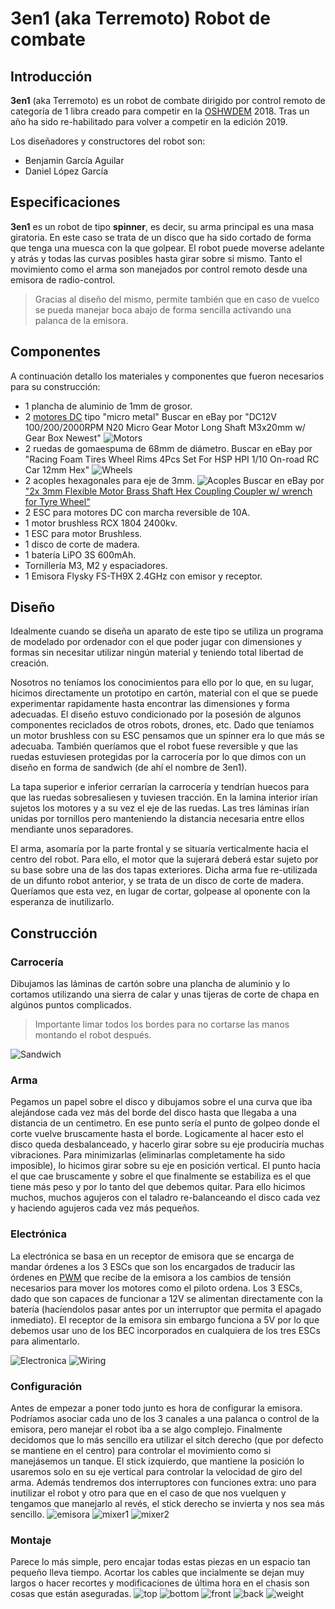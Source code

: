# 3en1 (aka Terremoto) Robot de combate

## Introducción
**3en1** (aka Terremoto) es un robot de combate dirigido por control remoto de categoría de 1 libra creado para competir en la [OSHWDEM](https://oshwdem.org) 2018. Tras un año ha sido re-habilitado para volver a competir en la edición 2019.

Los diseñadores y constructores del robot son:
- Benjamin García Aguilar
- Daniel López García

## Especificaciones
**3en1** es un robot de tipo **spinner**, es decir, su arma principal es una masa giratoria. En este caso se trata de un disco que ha sido cortado de forma que tenga una muesca con la que golpear.
El robot puede moverse adelante y atrás y todas las curvas posibles hasta girar sobre si mismo.
Tanto el movimiento como el arma son manejados por control remoto desde una emisora de radio-control.
>Gracias al diseño del mismo, permite también que en caso de vuelco se pueda manejar boca abajo de forma sencilla activando una palanca de la emisora.

## Componentes
A continuación detallo los materiales y componentes que fueron necesarios para su construcción:

- 1 plancha de aluminio de 1mm de grosor.
- 2 [motores DC]([https://tienda.bricogeek.com/motores/220-motor-micro-metal-dc-con-reductora-298-1.html?search_query=Micro+Metal&results=35](https://tienda.bricogeek.com/motores/220-motor-micro-metal-dc-con-reductora-298-1.html?search_query=Micro+Metal&results=35)) tipo "micro metal"
Buscar en eBay por "DC12V 100/200/2000RPM N20 Micro Gear Motor Long Shaft M3x20mm w/ Gear Box Newest"
![Motors](/res/motors.jpg)
- 2 ruedas de gomaespuma de 68mm de diámetro.
Buscar en eBay por "Racing Foam Tires Wheel Rims 4Pcs Set For HSP HPI 1/10 On-road RC Car 12mm Hex"
![Wheels](/res/wheels.jpg)
- 2 acoples hexagonales para eje de 3mm.
![Acoples](/res/acoples.jpg)
Buscar en eBay por ["2x 3mm Flexible Motor Brass Shaft Hex Coupling Coupler w/ wrench for Tyre Wheel"](https://www.ebay.com/itm/2x-3mm-Flexible-Motor-Brass-Shaft-Hex-Coupling-Coupler-w-wrench-for-Tyre-Wheel/253223731688?ssPageName=STRK%3AMEBIDX%3AIT&_trksid=p2057872.m2749.l2649)
- 2 ESC para motores DC con marcha reversible de 10A.
- 1 motor brushless RCX 1804 2400kv.
- 1 ESC para motor Brushless.
- 1 disco de corte de madera.
- 1 batería LiPO 3S 600mAh.
- Tornillería M3, M2 y espaciadores.
- 1 Emisora Flysky FS-TH9X 2.4GHz con emisor y receptor.

## Diseño
Idealmente cuando se diseña un aparato de este tipo se utiliza un programa de modelado por ordenador con el que poder jugar con dimensiones y formas sin necesitar utilizar ningún material y teniendo total libertad de creación. 

Nosotros no teníamos los conocimientos para ello por lo que, en su lugar, hicimos directamente un prototipo en cartón, material con el que se puede experimentar rapidamente hasta encontrar las dimensiones y forma adecuadas. El diseño estuvo condicionado por la posesión de algunos componentes reciclados de otros robots, drones, etc. Dado que teníamos un motor brushless con su ESC pensamos que un spinner era lo que más se adecuaba. También queríamos que el robot fuese reversible y que las ruedas estuviesen protegidas por la carrocería por lo que dimos con un diseño en forma de sandwich (de ahí el nombre de 3en1). 

La tapa superior e inferior cerrarían la carrocería y tendrían huecos para que las ruedas sobresaliesen y tuviesen tracción. En la lamina interior irían sujetos los motores y a su vez el eje de las ruedas. Las tres láminas irían unidas por tornillos pero manteniendo la distancia necesaria entre ellos mendiante unos separadores.

El arma, asomaría por la parte frontal y se situaría verticalmente hacia el centro del robot. Para ello, el motor que la sujerará deberá estar sujeto por su base sobre una de las dos tapas exteriores.
Dicha arma fue re-utilizada de un difunto robot anterior, y se trata de un disco de corte de madera. Queríamos que esta vez, en lugar de cortar, golpease al oponente con la esperanza de inutilizarlo. 

## Construcción

### Carrocería
Dibujamos las láminas de cartón sobre una plancha de aluminio y lo cortamos utilizando una sierra de calar y unas tijeras de corte de chapa en algúnos puntos complicados. 
> Importante limar todos los bordes para no cortarse las manos montando el robot después.

![Sandwich](/res/sandwich.jpg)

### Arma
Pegamos un papel sobre el disco y dibujamos sobre el una curva que iba alejándose cada vez más del borde del disco hasta que llegaba a una distancia de un centimetro. En ese punto sería el punto de golpeo donde el corte vuelve bruscamente hasta el borde.
Logicamente al hacer esto el disco queda desbalanceado, y hacerlo girar sobre su eje produciría muchas vibraciones. Para minimizarlas (eliminarlas completamente ha sido imposible), lo hicimos girar sobre su eje en posición vertical. El punto hacia el que cae bruscamente y sobre el que finalmente se estabiliza es el que tiene más peso y por lo tanto del que debemos quitar. Para ello hicimos muchos, muchos agujeros con el taladro re-balanceando el disco cada vez y haciendo agujeros cada vez más pequeños.

### Electrónica
La electrónica se basa en un receptor de emisora que se encarga de mandar órdenes a los 3 ESCs que son los encargados de traducir las órdenes en [PWM](https://en.wikipedia.org/wiki/Pulse-width_modulation) que recibe de la emisora a los cambios de tensión necesarios para mover los motores como el piloto ordena. Los 3 ESCs, dado que son capaces de funcionar a 12V se alimentan directamente con la batería (hacíendolos pasar antes por un interruptor que permita el apagado inmediato). El receptor de la emisora sin embargo funciona a 5V por lo que debemos usar uno de los BEC incorporados en cualquiera de los tres ESCs para alimentarlo.

![Electronica](/res/electronica3en1.jpg)
![Wiring](/res/wiring.jpg)

### Configuración
Antes de empezar a poner todo junto es hora de configurar la emisora. Podríamos asociar cada uno de los 3 canales a una palanca o control de la emisora, pero manejar el robot iba a se algo complejo. Finalmente decidomos que lo más sencillo era utilizar el sitch derecho (que por defecto se mantiene en el centro) para controlar el movimiento como si manejásemos un tanque.
El stick izquierdo, que mantiene la posición lo usaremos solo en su eje vertical para controlar la velocidad de giro del arma.
Además tendremos dos interruptores con funciones extra: uno para inutilizar el robot y otro para que en el caso de que nos vuelquen y tengamos que manejarlo al revés, el stick derecho se invierta y nos sea más sencillo.
![emisora](/res/emisora.jpg)
![mixer1](/res/mixer1.jpg)
![mixer2](/res/mixer2.jpg)

### Montaje
Parece lo más simple, pero encajar todas estas piezas en un espacio tan pequeño lleva tiempo. Acortar los cables que incialmente se dejan muy largos o hacer recortes y modificaciones de última hora en el chasis son cosas que están aseguradas.
![top](/res/top.jpg)
![bottom](/res/bottom.jpg)
![front](/res/front.jpg)
![back](/res/back.jpg)
![weight](/res/weight.jpg)